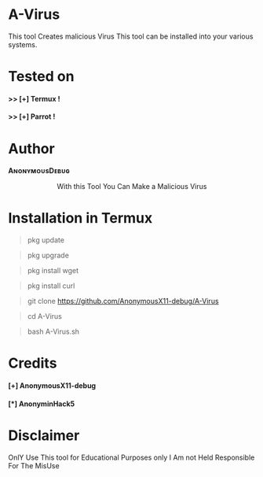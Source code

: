 # A-Virus
This tool Creates malicious Virus This tool can be installed into your various systems.


# Tested on
#### >> [+] Termux !
#### >> [+] Parrot !

# Author
**AɴᴏɴʏᴍᴏᴜsDᴇʙᴜɢ**

<p align="center">
With this Tool You Can Make a Malicious  Virus
</p>

# Installation in Termux
> pkg update 

> pkg upgrade

> pkg install wget

> pkg install curl

> git clone https://github.com/AnonymousX11-debug/A-Virus

>cd A-Virus

>bash A-Virus.sh

# Credits
#### [+] AnonymousX11-debug
#### [*] AnonyminHack5

# Disclaimer
OnlY Use This tool for Educational Purposes only I Am not Held Responsible For The MisUse
